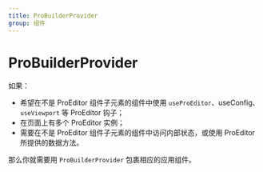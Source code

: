 ```yaml
---
title: ProBuilderProvider
group: 组件
---
```


# ProBuilderProvider

如果：

- 希望在不是 ProEditor 组件子元素的组件中使用 `useProEditor`、useConfig、`useViewport` 等 ProEditor 钩子；
- 在页面上有多个 ProEditor 实例；
- 需要在不是 ProEditor 组件子元素的组件中访问内部状态，或使用 ProEditor 所提供的数据方法。

那么你就需要用 `ProBuilderProvider` 包裹相应的应用组件。
